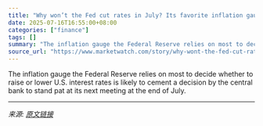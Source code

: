 ```yaml
---
title: "Why won’t the Fed cut rates in July? Its favorite inflation gauge is telling it not to."
date: 2025-07-16T16:55:00+08:00
categories: ["finance"]
tags: []
summary: "The inflation gauge the Federal Reserve relies on most to decide whether to raise or lower U.S. interest rates is likely to cement a decision by the central bank to stand pat at its next meeting at th"
source_url: "https://www.marketwatch.com/story/why-wont-the-fed-cut-rates-in-july-its-favorite-inflation-gauge-is-telling-it-not-to-ad5db789?mod=mw_rss_topstories"
---
```


The inflation gauge the Federal Reserve relies on most to decide whether to raise or lower U.S. interest rates is likely to cement a decision by the central bank to stand pat at its next meeting at the end of July.

---

*来源: [原文链接](https://www.marketwatch.com/story/why-wont-the-fed-cut-rates-in-july-its-favorite-inflation-gauge-is-telling-it-not-to-ad5db789?mod=mw_rss_topstories)*
